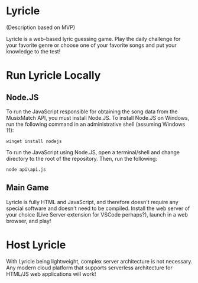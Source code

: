 # Lyricle

(Description based on MVP)

Lyricle is a web-based lyric guessing game. Play the daily challenge for your favorite genre or choose one of your favorite songs and put your knowledge to the test!

# Run Lyricle Locally

## Node.JS

To run the JavaScript responsible for obtaining the song data from the MusixMatch API, you must install Node.JS.
To install Node.JS on Windows, run the following command in an administrative shell (assuming Windows 11):

`winget install nodejs`

To run the JavaScript using Node.JS, open a terminal/shell and change directory to the root of the repository. Then, run the following:

`node api\api.js`

## Main Game
Lyricle is fully HTML and JavaScript, and therefore doesn't require any special software and doesn't need to be compiled. Install the web server of your choice (Live Server extension for VSCode perhaps?), launch in a web browser, and play!

# Host Lyricle

With Lyricle being lightweight, complex server architecture is not necessary. Any modern cloud platform that supports serverless architecture for HTML/JS web applications will work!